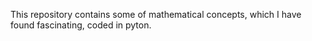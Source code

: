 This repository contains some of mathematical concepts, which I have found fascinating, coded in pyton.
